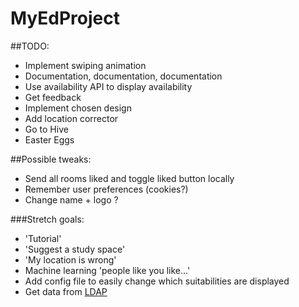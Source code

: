 # MyEdProject

##TODO:

- Implement swiping animation
- Documentation, documentation, documentation
- Use availability API to display availability
- Get feedback
- Implement chosen design
- Add location corrector
- Go to Hive
- Easter Eggs

##Possible tweaks:

- Send all rooms liked and toggle liked button locally
- Remember user preferences (cookies?)
- Change name + logo ?

###Stretch goals:
- 'Tutorial'
- 'Suggest a study space'
- 'My location is wrong'
- Machine learning 'people like you like...'
- Add config file to easily change which suitabilities are displayed
- Get data from [LDAP](https://www.wiki.ed.ac.uk/display/AuthService/Basics)
